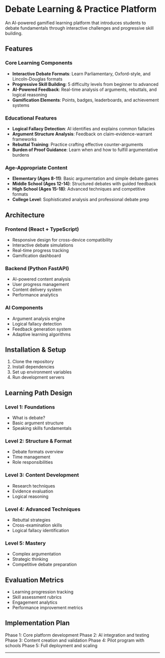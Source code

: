 # Debate Learning & Practice Platform

An AI-powered gamified learning platform that introduces students to debate fundamentals through interactive challenges and progressive skill building.

## Features

### Core Learning Components
- **Interactive Debate Formats**: Learn Parliamentary, Oxford-style, and Lincoln-Douglas formats
- **Progressive Skill Building**: 5 difficulty levels from beginner to advanced
- **AI-Powered Feedback**: Real-time analysis of arguments, rebuttals, and logical reasoning
- **Gamification Elements**: Points, badges, leaderboards, and achievement systems

### Educational Features
- **Logical Fallacy Detection**: AI identifies and explains common fallacies
- **Argument Structure Analysis**: Feedback on claim-evidence-warrant frameworks
- **Rebuttal Training**: Practice crafting effective counter-arguments
- **Burden of Proof Guidance**: Learn when and how to fulfill argumentative burdens

### Age-Appropriate Content
- **Elementary (Ages 8-11)**: Basic argumentation and simple debate games
- **Middle School (Ages 12-14)**: Structured debates with guided feedback
- **High School (Ages 15-18)**: Advanced techniques and competitive formats
- **College Level**: Sophisticated analysis and professional debate prep

## Architecture

### Frontend (React + TypeScript)
- Responsive design for cross-device compatibility
- Interactive debate simulations
- Real-time progress tracking
- Gamification dashboard

### Backend (Python FastAPI)
- AI-powered content analysis
- User progress management
- Content delivery system
- Performance analytics

### AI Components
- Argument analysis engine
- Logical fallacy detection
- Feedback generation system
- Adaptive learning algorithms

## Installation & Setup

1. Clone the repository
2. Install dependencies
3. Set up environment variables
4. Run development servers

## Learning Path Design

### Level 1: Foundations
- What is debate?
- Basic argument structure
- Speaking skills fundamentals

### Level 2: Structure & Format
- Debate formats overview
- Time management
- Role responsibilities

### Level 3: Content Development
- Research techniques
- Evidence evaluation
- Logical reasoning

### Level 4: Advanced Techniques
- Rebuttal strategies
- Cross-examination skills
- Logical fallacy identification

### Level 5: Mastery
- Complex argumentation
- Strategic thinking
- Competitive debate preparation

## Evaluation Metrics

- Learning progression tracking
- Skill assessment rubrics
- Engagement analytics
- Performance improvement metrics

## Implementation Plan

Phase 1: Core platform development
Phase 2: AI integration and testing
Phase 3: Content creation and validation
Phase 4: Pilot program with schools
Phase 5: Full deployment and scaling

---
